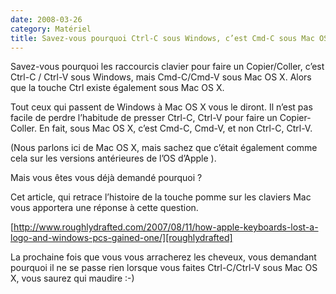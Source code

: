 ```yaml
---
date: 2008-03-26
category: Matériel
title: Savez-vous pourquoi Ctrl-C sous Windows, c’est Cmd-C sous Mac OS X ?
---
```


Savez-vous pourquoi les raccourcis clavier pour faire un Copier/Coller, c’est Ctrl-C / Ctrl-V sous Windows, mais Cmd-C/Cmd-V sous Mac OS X. Alors que la touche Ctrl existe également sous Mac OS X.

Tout ceux qui passent de Windows à Mac OS X vous le diront. Il n’est pas facile de perdre l’habitude de presser Ctrl-C, Ctrl-V pour faire un Copier-Coller. En fait, sous Mac OS X, c’est Cmd-C, Cmd-V, et non Ctrl-C, Ctrl-V.

(Nous parlons ici de Mac OS X, mais sachez que c’était également comme cela sur les versions antérieures de l’OS d’Apple ).

Mais vous êtes vous déjà demandé pourquoi ?

Cet article, qui retrace l’histoire de la touche pomme sur les claviers Mac vous apportera une réponse à cette question.

[http://www.roughlydrafted.com/2007/08/11/how-apple-keyboards-lost-a-logo-and-windows-pcs-gained-one/][roughlydrafted]

La prochaine fois que vous vous arracherez les cheveux, vous demandant pourquoi il ne se passe rien lorsque vous faites Ctrl-C/Ctrl-V sous Mac OS X, vous saurez qui maudire :-)

[roughlydrafted]: https://web.archive.org/web/20160831152818/http://www.roughlydrafted.com/2007/08/11/how-apple-keyboards-lost-a-logo-and-windows-pcs-gained-one/
